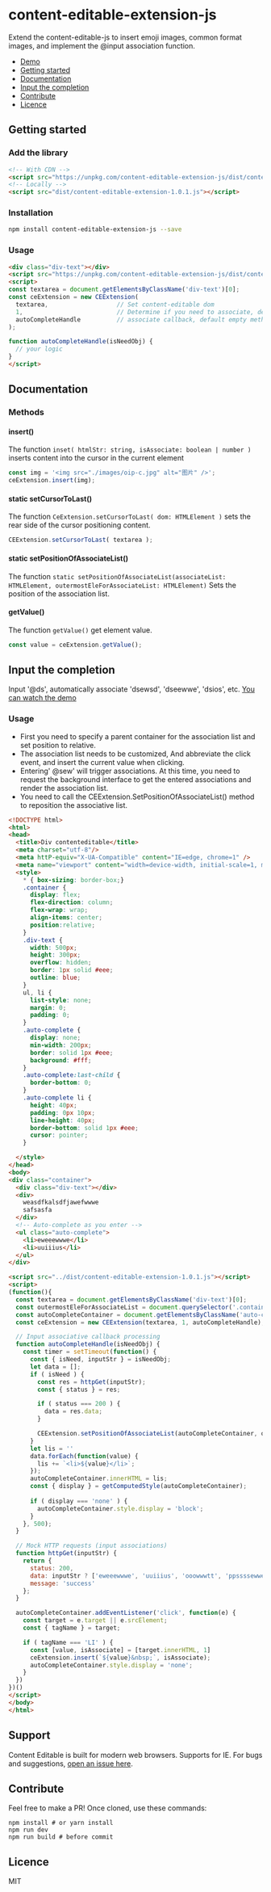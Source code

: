 # content-editable-extension-js

Extend the content-editable-js to insert emoji images, common format images, and implement the @input association function.

* [Demo](https://tonyshu168.github.io/content-editable-extension-js/examples/index.html)
* [Getting started](#getting-started)
* [Documentation](#documentation)
* [Input the completion](#input-the-completion)
* [Contribute](#contribute)
* [Licence](#licence)

## Getting started

### Add the library
```html
<!-- With CDN -->
<script src="https://unpkg.com/content-editable-extension-js/dist/content-editable-extension-1.0.1.js"></script>
<!-- Locally -->
<script src="dist/content-editable-extension-1.0.1.js"></script>
```
### Installation
```bash
npm install content-editable-extension-js --save
```

### Usage
```html
<div class="div-text"></div>
<script src="https://unpkg.com/content-editable-extension-js/dist/content-editable-extension-1.0.1.js"></script>
<script>
const textarea = document.getElementsByClassName('div-text')[0];
const ceExtension = new CEExtension(
  textarea,                   // Set content-editable dom
  1,                          // Determine if you need to associate, default value 1
  autoCompleteHandle          // associate callback, default empty method
);

function autoCompleteHandle(isNeedObj) {
  // your logic
}
</script>
```

## Documentation

### Methods

#### insert()
The function `inset( htmlStr: string, isAssociate: boolean | number )` inserts content into the cursor in the current element
```js
const img = '<img src="./images/oip-c.jpg" alt="图片" />';
ceExtension.insert(img);
```

#### static setCursorToLast()
The function `CeExtension.setCursorToLast( dom: HTMLElement )` sets the rear side of the cursor positioning content.
```js
CEExtension.setCursorToLast( textarea );
```

#### static setPositionOfAssociateList()
The function `static setPositionOfAssociateList(associateList: HTMLElement, outermostEleForAssociateList: HTMLElement)` Sets the position of the association list.

#### getValue()
The function `getValue()` get element value.
```js
const value = ceExtension.getValue();
```

## Input the completion
Input '@ds', automatically associate 'dsewsd', 'dseewwe', 'dsios', etc. [You can watch the demo](https://tonyshu168.github.io/content-editable-extension-js/examples/index.html)

### Usage

* First you need to specify a parent container for the association list and set position to relative.
* The association list needs to be customized, And abbreviate the click event, and insert the current value when clicking.
* Entering' @sew' will trigger associations. At this time, you need to request the background interface to get the entered associations and render the association list.
* You need to call the CEExtension.SetPositionOfAssociateList() method to reposition the associative list.

```html
<!DOCTYPE html>
<html>
<head>
  <title>Div contenteditable</title>
  <meta charset="utf-8"/>
  <meta httP-equiv="X-UA-Compatible" content="IE=edge, chrome=1" />
  <meta name="viewport" content="width=device-width, initial-scale=1, maximum-scale=1, user-scalable=no" />
  <style>
    * { box-sizing: border-box;}
    .container {
      display: flex;
      flex-direction: column;
      flex-wrap: wrap;
      align-items: center;
      position:relative;
    }
    .div-text {
      width: 500px;
      height: 300px;
      overflow: hidden;
      border: 1px solid #eee;
      outline: blue;
    }
    ul, li {
      list-style: none;
      margin: 0;
      padding: 0;
    }
    .auto-complete {
      display: none;
      min-width: 200px;
      border: solid 1px #eee;
      background: #fff;
    }
    .auto-complete:last-child {
      border-bottom: 0;
    }
    .auto-complete li {
      height: 40px;
      padding: 0px 10px;
      line-height: 40px;
      border-bottom: solid 1px #eee;
      cursor: pointer;
    }

  </style>
</head>
<body>
<div class="container">
  <div class="div-text"></div>
  <div>
    weasdfkalsdfjawefwwwe
    safsasfa
  </div>
  <!-- Auto-complete as you enter -->
  <ul class="auto-complete">
    <li>eweeewwwe</li>
    <li>uuiiius</li>
  </ul>
</div>

<script src="../dist/content-editable-extension-1.0.1.js"></script>
<script>
(function(){
  const textarea = document.getElementsByClassName('div-text')[0];
  const outermostEleForAssociateList = document.querySelector('.container');
  const autoCompleteContainer = document.getElementsByClassName('auto-complete')[0];
  const ceExtension = new CEExtension(textarea, 1, autoCompleteHandle);

  // Input associative callback processing
  function autoCompleteHandle(isNeedObj) {
    const timer = setTimeout(function() {
      const { isNeed, inputStr } = isNeedObj;
      let data = [];
      if ( isNeed ) {
        const res = httpGet(inputStr);
        const { status } = res;

        if ( status === 200 ) {
          data = res.data;
        }

        CEExtension.setPositionOfAssociateList(autoCompleteContainer, outermostEleForAssociateList);
      }
      let lis = ''
      data.forEach(function(value) {
        lis += `<li>${value}</li>`;
      });
      autoCompleteContainer.innerHTML = lis;
      const { display } = getComputedStyle(autoCompleteContainer);
      
      if ( display === 'none' ) {
        autoCompleteContainer.style.display = 'block';
      }
    }, 500);
  }

  // Mock HTTP requests (input associations)
  function httpGet(inputStr) {
    return {
      status: 200,
      data: inputStr ? ['eweeewwwe', 'uuiiius', 'ooowwwtt', 'ppssssewwe', 'ewxxsssekk'] : [],
      message: 'success'
    };
  }

  autoCompleteContainer.addEventListener('click', function(e) {
    const target = e.target || e.srcElement;
    const { tagName } = target;

    if ( tagName === 'LI' ) {
      const [value, isAssociate] = [target.innerHTML, 1]
      ceExtension.insert(`${value}&nbsp;`, isAssociate);
      autoCompleteContainer.style.display = 'none';
    }
  })
})()
</script>
</body>
</html>
```

## Support

Content Editable is built for modern web browsers. Supports for IE.
For bugs and suggestions, [open an issue here](https://github.com/tonyshu168/content-editable-extension-js/issues).

## Contribute

Feel free to make a PR! Once cloned, use these commands:

```
npm install # or yarn install
npm run dev
npm run build # before commit 
```

## Licence

MIT
